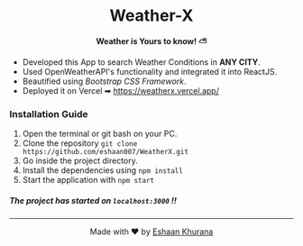 <h1 align="center">Weather-X</h1>
<p align="center"><b>Weather is Yours to know! ⛅️</b></p>


- Developed this App to search Weather Conditions in **ANY CITY**. 
- Used OpenWeatherAPI's functionality and integrated it into ReactJS. 
- Beautified using *Bootstrap CSS Framework*.
- Deployed it on Vercel ➡ https://weatherx.vercel.app/

### Installation Guide
1. Open the terminal or git bash on your PC.
2. Clone the repository `git clone https://github.com/eshaan007/WeatherX.git`
3. Go inside the project directory.
4. Install the dependencies using `npm install`
5. Start the application with `npm start`

##### The project has started on `localhost:3000` !!

---
<p align="center"> Made with ❤️ by <a href="https://eshaankhurana.com">Eshaan Khurana</a></p>

